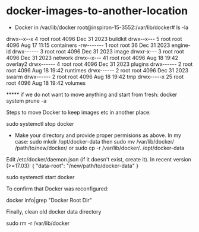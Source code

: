 # docker-images-to-another-location


* Docker in /var/lib/docker
root@inspiron-15-3552:/var/lib/docker# ls -la

drwx--x--x  4 root root 4096 Dec 31  2023 buildkit
drwx--x---  5 root root 4096 Aug 17 11:15 containers
-rw-------  1 root root   36 Dec 31  2023 engine-id
drwx------  3 root root 4096 Dec 31  2023 image
drwxr-x---  3 root root 4096 Dec 31  2023 network
drwx--x--- 41 root root 4096 Aug 18 19:42 overlay2
drwx------  4 root root 4096 Dec 31  2023 plugins
drwx------  2 root root 4096 Aug 18 19:42 runtimes
drwx------  2 root root 4096 Dec 31  2023 swarm
drwx------  2 root root 4096 Aug 18 19:42 tmp
drwx-----x 25 root root 4096 Aug 18 19:42 volumes

***** if we do not want to move anything and start from fresh:
docker system prune -a

Steps to move Docker to keep images etc in another place: 

sudo systemctl stop docker

* Make your directory and provide proper permisions as above. In my case:
sudo mkdir /opt/docker-data
then
sudo mv /var/lib/docker/ /path/to/new/docker/
or
sudo cp -r /var/lib/docker/. /opt/docker-data

Edit /etc/docker/daemon.json (if it doesn't exist, create it). In recent version (>=17.03):
{
  "data-root": "/new/path/to/docker-data"
}


sudo systemctl start docker


To confirm that Docker was reconfigured:

docker info|grep "Docker Root Dir"

Finally, clean old docker data directory

sudo rm -r /var/lib/docker

